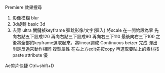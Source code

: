 Premiere 效果搜尋
1.	影像模糊  blur
2.	3d旋轉   basic 3d
3.	去背      ultra
關鍵禎keyframe
彈跳影像/文字(彈入)
將scale 在一開始設為零 先向右點五下設成120 再向右點三下設成90 再向右三下110 最後向右三下100 之後將全部的keyframe選取起來，將linear調成
Continuous beizer 完成
彈出則是反過來動作相同
複製屬性 在右上方edit先按copy 再選取要貼上的素材按paste attribute 優

Ae剪片快捷
Ctrl+shift+D
